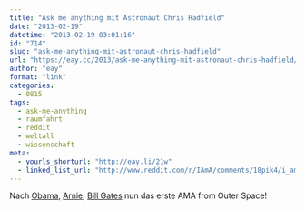 ```yaml
---
title: "Ask me anything mit Astronaut Chris Hadfield"
date: "2013-02-19"
datetime: "2013-02-19 03:01:16"
id: "714"
slug: "ask-me-anything-mit-astronaut-chris-hadfield"
url: "https://eay.cc/2013/ask-me-anything-mit-astronaut-chris-hadfield/"
author: "eay"
format: "link"
categories:
  - 0815
tags:
  - ask-me-anything
  - raumfahrt
  - reddit
  - weltall
  - wissenschaft
meta:
  - yourls_shorturl: "http://eay.li/21w"
  - linked_list_url: "http://www.reddit.com/r/IAmA/comments/18pik4/i_am_astronaut_chris_hadfield_currently_orbiting/"
---
```


Nach [Obama](http://www.reddit.com/r/IAmA/comments/z1c9z/i_am_barack_obama_president_of_the_united_states/), [Arnie](http://www.reddit.com/r/IAmA/comments/16mq0g/iamarnold_ask_me_anything/), [Bill Gates](http://www.reddit.com/r/IAmA/comments/18bhme/im_bill_gates_cochair_of_the_bill_melinda_gates/) nun das erste AMA from Outer Space!
